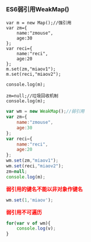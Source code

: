 ### ES6弱引用WeakMap()

```JS
var m = new Map();//强引用
var zm={
    name:"zmouse",
    age:30
};
var reci={
    name:"reci",
    age:20
};
m.set(zm,"miaov1"); 
m.set(reci,"miaov2");

console.log(m); 

zm=null;//垃圾回收机制
console.log(m);
```

```js
var wm = new WeakMap();//弱引用
var zm={
    name:"zmouse",
    age:30
};
var reci={
    name:"reci",
    age:20
};
wm.set(zm,"miaov1"); 
wm.set(reci,"miaov2");
zm=null;
console.log(m); 
```

<font color=red>**弱引用的键名不能以非对象作键名**</font>

```js
wm.set(1,'miaov');
```

<font color=red>**弱引用不可遍历**</font>

```js
for(var v of wm){
    console.log(v);
}
```

